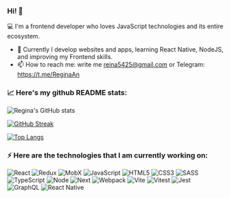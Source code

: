 ### Hi! 👋

:computer: I'm a frontend developer who loves JavaScript technologies and its entire ecosystem.

- 🌱 Currently I develop websites and apps, learning React Native, NodeJS, and improving my Frontend skills.
- 📫 How to reach me: write me reina5425@gmail.com or Telegram: https://t.me/ReginaAn

### :chart_with_upwards_trend: Here's my github README stats:

![Regina's GitHub stats](https://github-readme-stats.vercel.app/api?username=regina5425&theme=algolia&show_icons=true&PAT_1)

[![GitHub Streak](https://github-readme-streak-stats.herokuapp.com/?user=Regina5425&theme=algolia)](https://git.io/streak-stats)

[![Top Langs](https://github-readme-stats.vercel.app/api/top-langs/?username=regina5425&layout=compact&theme=algolia&PAT_1)](https://github.com/regina5425/github-readme-stats)

### ⚡ Here are the technologies that I am currently working on:

![React](https://img.shields.io/badge/React-20232A?style=for-the-badge&logo=react&logoColor=61DAFB)
![Redux](https://img.shields.io/badge/redux-%23593d88.svg?style=for-the-badge&logo=redux&logoColor=white)
![MobX](https://img.shields.io/badge/MobX-FF9955.svg?style=for-the-badge&logo=MobX&logoColor=white)
![JavaScript](https://img.shields.io/badge/JavaScript-F7DF1E?style=for-the-badge&logo=javascript&logoColor=black)
![HTML5](https://img.shields.io/badge/HTML5-E34F26?style=for-the-badge&logo=html5&logoColor=white)
![CSS3](https://img.shields.io/badge/CSS3-1572B6?style=for-the-badge&logo=css3&logoColor=white)
![SASS](https://img.shields.io/badge/Sass-CC6699.svg?style=for-the-badge&logo=Sass&logoColor=white)
![TypeScript](https://img.shields.io/badge/TypeScript-007ACC?style=for-the-badge&logo=typescript&logoColor=white)
![Node](https://img.shields.io/badge/Node.js-339933.svg?style=for-the-badge&logo=nodedotjs&logoColor=white)
![Next](https://img.shields.io/badge/Next.js-000000.svg?style=for-the-badge&logo=nextdotjs&logoColor=white)
![Webpack](https://img.shields.io/badge/Webpack-8DD6F9.svg?style=for-the-badge&logo=Webpack&logoColor=black)
![Vite](https://img.shields.io/badge/Vite-646CFF.svg?style=for-the-badge&logo=Vite&logoColor=white)
![Vitest](https://img.shields.io/badge/Vitest-6E9F18.svg?style=for-the-badge&logo=Vitest&logoColor=white)
![Jest](https://img.shields.io/badge/Jest-C21325.svg?style=for-the-badge&logo=Jest&logoColor=white)
![GraphQL](https://img.shields.io/badge/GraphQL-E10098.svg?style=for-the-badge&logo=GraphQL&logoColor=white)
![React Native](https://img.shields.io/badge/React_Native-0.71-blue?logo=react)
